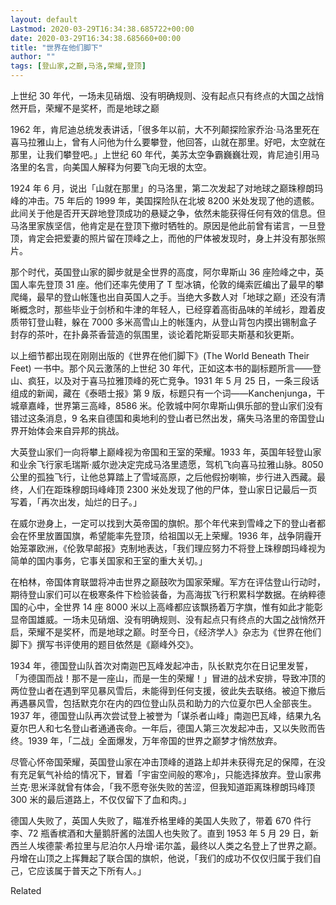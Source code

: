 ```yaml
---
layout: default
Lastmod: 2020-03-29T16:34:38.685722+00:00
date: 2020-03-29T16:34:38.685660+00:00
title: "世界在他们脚下"
author: ""
tags: [登山家,之巅,马洛,荣耀,登顶]
---
```


上世纪 30 年代，一场未见硝烟、没有明确规则、没有起点只有终点的大国之战悄然开启，荣耀不是奖杯，而是地球之巅

1962 年，肯尼迪总统发表讲话，「很多年以前，大不列颠探险家乔治·马洛里死在喜马拉雅山上，曾有人问他为什么要攀登，他回答，山就在那里。好吧，太空就在那里，让我们攀登吧。」上世纪 60 年代，美苏太空争霸巍巍壮观，肯尼迪引用马洛里的名言，向美国人解释为何要飞向无垠的太空。

1924 年 6 月，说出「山就在那里」的马洛里，第二次发起了对地球之巅珠穆朗玛峰的冲击。75 年后的 1999 年，美国探险队在北坡 8200 米处发现了他的遗骸。此间关于他是否开天辟地登顶成功的悬疑之争，依然未能获得任何有效的信息。但马洛里家族坚信，他肯定是在登顶下撤时牺牲的。原因是他此前曾有诺言，一旦登顶，肯定会把爱妻的照片留在顶峰之上，而他的尸体被发现时，身上并没有那张照片。

那个时代，英国登山家的脚步就是全世界的高度，阿尔卑斯山 36 座险峰之中，英国人率先登顶 31 座。他们还率先使用了 T 型冰镐，伦敦的绳索匠编出了最早的攀爬绳，最早的登山帐篷也出自英国人之手。当绝大多数人对「地球之巅」还没有清晰概念时，那些毕业于剑桥和牛津的年轻人，已经穿着高街品味的羊绒衫，蹬着皮质带钉登山鞋，躲在 7000 多米高雪山上的帐篷内，从登山背包内摸出锡制盒子封存的茶叶，在扑鼻茶香营造的氛围里，谈论着陀斯妥耶夫斯基和狄更斯。

以上细节都出现在刚刚出版的《世界在他们脚下》(The World Beneath Their Feet) 一书中。那个风云激荡的上世纪 30 年代，正如这本书的副标题所言——登山、疯狂，以及对于喜马拉雅顶峰的死亡竞争。1931 年 5 月 25 日，一条三段话组成的新闻，藏在《泰晤士报》第 9 版，标题只有一个词——Kanchenjunga，干城章嘉峰，世界第三高峰，8586 米。伦敦城中阿尔卑斯山俱乐部的登山家们没有错过这条消息，9 名来自德国和奥地利的登山者已然出发，痛失马洛里的帝国登山界开始体会来自异邦的挑战。

大英登山家们一向将攀上巅峰视为帝国和王室的荣耀。1933 年，英国年轻登山家和业余飞行家毛瑞斯·威尔逊决定完成马洛里遗愿，驾机飞向喜马拉雅山脉。8050 公里的孤独飞行，让他总算踏上了雪域高原，之后他假扮喇嘛，步行进入西藏。最终，人们在距珠穆朗玛峰峰顶 2300 米处发现了他的尸体，登山家日记最后一页写着，「再次出发，灿烂的日子。」

在威尔逊身上，一定可以找到大英帝国的旗帜。那个年代来到雪峰之下的登山者都会在怀里放置国旗，希望能率先登顶，给祖国以无上荣耀。1936 年，战争阴霾开始笼罩欧洲，《伦敦早邮报》克制地表达，「我们理应努力不将登上珠穆朗玛峰视为简单的国内事务，它事关国家和王室的重大关切。」

在柏林，帝国体育联盟将冲击世界之巅鼓吹为国家荣耀。军方在评估登山行动时，期待登山家们可以在极寒条件下检验装备，为高海拔飞行积累科学数据。在纳粹德国的心中，全世界 14 座 8000 米以上高峰都应该飘扬着万字旗，惟有如此才能彰显帝国雄威。一场未见硝烟、没有明确规则、没有起点只有终点的大国之战悄然开启，荣耀不是奖杯，而是地球之巅。时至今日，《经济学人》杂志为《世界在他们脚下》撰写书评使用的题目依然是《巅峰外交》。

1934 年，德国登山队首次对南迦巴瓦峰发起冲击，队长默克尔在日记里发誓，「为德国而战！那不是一座山，而是一生的荣耀！」冒进的战术安排，导致冲顶的两位登山者在遇到罕见暴风雪后，未能得到任何支援，彼此失去联络。被迫下撤后再遇暴风雪，包括默克尔在内的四位登山队员和助力的六位夏尔巴人全部丧生。1937 年，德国登山队再次尝试登上被誉为「谋杀者山峰」南迦巴瓦峰，结果九名夏尔巴人和七名登山者通通丧命。一年后，德国人第三次发起冲击，又以失败而告终。1939 年，「二战」全面爆发，万年帝国的世界之巅梦才悄然放弃。

尽管心怀帝国荣耀，英国登山家在冲击顶峰的道路上却并未获得充足的保障，在没有充足氧气补给的情况下，冒着「宇宙空间般的寒冷」，只能选择放弃。登山家弗兰克·思米泽就曾有体会，「我不愿夸张失败的苦涩，但我知道距离珠穆朗玛峰顶 300 米的最后道路上，不仅仅留下了血和肉。」

德国人失败了，英国人失败了，瞄准乔格里峰的美国人失败了，带着 670 件行李、72 瓶香槟酒和大量鹅肝酱的法国人也失败了。直到 1953 年 5 月 29 日，新西兰人埃德蒙·希拉里与尼泊尔人丹增·诺尔盖，最终以人类之名登上了世界之巅。丹增在山顶之上挥舞起了联合国的旗帜，他说，「我们的成功不仅仅归属于我们自己，它应该属于普天之下所有人。」

Related

